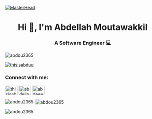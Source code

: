 [![MasterHead](https://www.wingstechsolutions.com/wp-content/uploads/2022/03/full-stack-development.gif)](https://rishavchanda.io)
<h1 align="center">Hi 👋, I'm Abdellah Moutawakkil</h1>
<h3 align="center">A Software Engineer 💻</h3>


<p align="left"> <img src="https://komarev.com/ghpvc/?username=abdou2365&label=Profile%20views&color=0e75b6&style=flat" alt="abdou2365" /> </p>

<p align="left"> <a href="https://twitter.com/thisisabduu" target="blank"><img src="https://img.shields.io/twitter/follow/thisisabduu?logo=twitter&style=for-the-badge" alt="thisisabduu" /></a> </p>

<h3 align="left">Connect with me:</h3>
<p align="left">
<a href="https://twitter.com/thisisabduu" target="blank"><img align="center" src="https://raw.githubusercontent.com/rahuldkjain/github-profile-readme-generator/master/src/images/icons/Social/twitter.svg" alt="thisisabduu" height="30" width="40" /></a>
<a href="https://linkedin.com/in/abdellah moutawakkil" target="blank"><img align="center" src="https://raw.githubusercontent.com/rahuldkjain/github-profile-readme-generator/master/src/images/icons/Social/linked-in-alt.svg" alt="abdellah moutawakkil" height="30" width="40" /></a>
<a href="https://instagram.com/abdeeeeepv" target="blank"><img align="center" src="https://raw.githubusercontent.com/rahuldkjain/github-profile-readme-generator/master/src/images/icons/Social/instagram.svg" alt="abdeeeeepv" height="30" width="40" /></a>
</p>

<p><img align="left" src="https://github-readme-stats.vercel.app/api/top-langs?username=abdou2365&show_icons=true&locale=en&layout=compact" alt="abdou2365" /></p>

<p>&nbsp;<img align="center" src="https://github-readme-stats.vercel.app/api?username=abdou2365&show_icons=true&locale=en" alt="abdou2365" /></p>

<p><img align="center" src="https://github-readme-streak-stats.herokuapp.com/?user=abdou2365&" alt="abdou2365" /></p>
